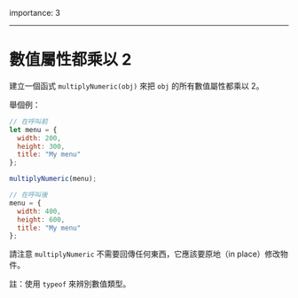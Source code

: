 importance: 3

---

# 數值屬性都乘以 2

建立一個函式 `multiplyNumeric(obj)` 來把 `obj` 的所有數值屬性都乘以 2。

舉個例：

```js
// 在呼叫前
let menu = {
  width: 200,
  height: 300,
  title: "My menu"
};

multiplyNumeric(menu);

// 在呼叫後
menu = {
  width: 400,
  height: 600,
  title: "My menu"
};
```

請注意 `multiplyNumeric` 不需要回傳任何東西，它應該要原地（in place）修改物件。

註：使用 `typeof` 來辨別數值類型。

